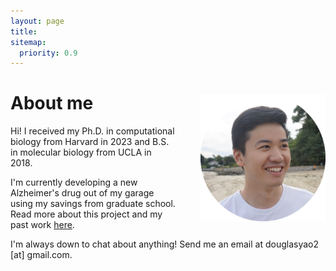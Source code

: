```yaml
---
layout: page
title:
sitemap:
  priority: 0.9
---
```


# About me

<img src="/assets/about_headshot.png" width="200" align="right" style="margin: -50px 0px 20px 40px">

Hi! I received my Ph.D. in computational biology from Harvard in 2023 and B.S. in molecular biology from UCLA in 2018.

I'm currently developing a new Alzheimer's drug out of my garage using my savings from graduate school. Read more about this project and my past work [here](/projects/). 

I'm always down to chat about anything! Send me an email at douglasyao2 [at] gmail.com. 